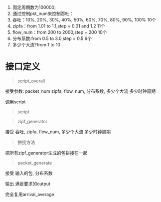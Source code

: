 1. 固定周期数为100000;
2. 通过控制pkt_num来控制吞吐：
3. 吞吐：10%, 20%, 30%, 40%, 50%, 60%, 70%, 80%, 90%, 100%
    10个
4. zipfa：from 1.01 to 1.1,step = 0.01 and 1.2
    11个
5. flow_num：from 200 to 2000,step = 200
    10个
6. 分布系数:from 0.5 to 3.0,step = 0.5
    6个
7. 多少个大流?from 1  to 10

# 接口定义
> script_overall

接受参数:
packet_num
zipfa,
flow_num,
分布系数,
多少个大流
多少时钟周期

调用script
> script

> zipf_generator
  
接受
吞吐,
zipfa,
flow_num,
多少个大流
多少时钟周期

> 拼接方法

把所有zipf_generator生成的包拼接在一起


> packet_generate

接受
输入的包,
分布系数

输出
满足要求的output

完全复用arrival_average
